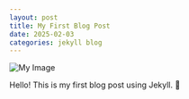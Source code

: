 ```yaml
---
layout: post
title: My First Blog Post
date: 2025-02-03
categories: jekyll blog
---
```


![My Image](/skills-github-pages/images/Carina-Nebula-1.jpg)

Hello! This is my first blog post using Jekyll. 🚀
